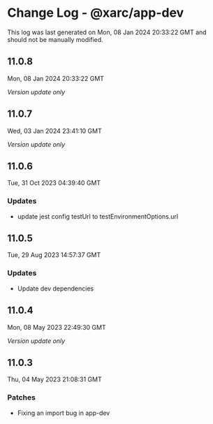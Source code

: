 # Change Log - @xarc/app-dev

This log was last generated on Mon, 08 Jan 2024 20:33:22 GMT and should not be manually modified.

## 11.0.8
Mon, 08 Jan 2024 20:33:22 GMT

_Version update only_

## 11.0.7
Wed, 03 Jan 2024 23:41:10 GMT

_Version update only_

## 11.0.6
Tue, 31 Oct 2023 04:39:40 GMT

### Updates

- update jest config testUrl to testEnvironmentOptions.url

## 11.0.5
Tue, 29 Aug 2023 14:57:37 GMT

### Updates

- Update dev dependencies

## 11.0.4
Mon, 08 May 2023 22:49:30 GMT

_Version update only_

## 11.0.3
Thu, 04 May 2023 21:08:31 GMT

### Patches

- Fixing an import bug in app-dev


